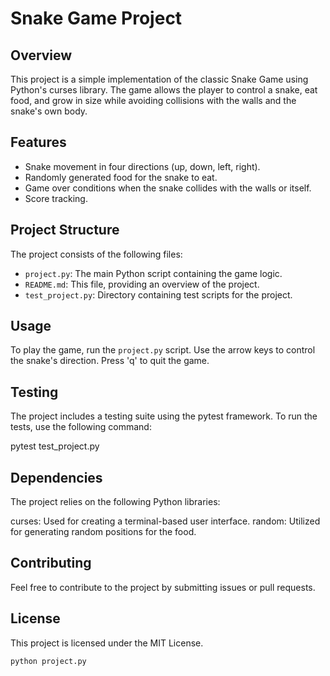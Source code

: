 # Snake Game Project

## Overview

This project is a simple implementation of the classic Snake Game using Python's curses library. The game allows the player to control a snake, eat food, and grow in size while avoiding collisions with the walls and the snake's own body.

## Features

- Snake movement in four directions (up, down, left, right).
- Randomly generated food for the snake to eat.
- Game over conditions when the snake collides with the walls or itself.
- Score tracking.

## Project Structure

The project consists of the following files:

- `project.py`: The main Python script containing the game logic.
- `README.md`: This file, providing an overview of the project.
- `test_project.py`: Directory containing test scripts for the project.

## Usage

To play the game, run the `project.py` script. Use the arrow keys to control the snake's direction. Press 'q' to quit the game.


## Testing
The project includes a testing suite using the pytest framework. To run the tests, use the following command:

pytest test_project.py

## Dependencies
The project relies on the following Python libraries:

curses: Used for creating a terminal-based user interface.
random: Utilized for generating random positions for the food.

## Contributing
Feel free to contribute to the project by submitting issues or pull requests.

## License
This project is licensed under the MIT License.

```bash
python project.py
